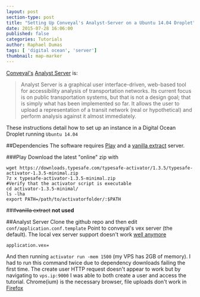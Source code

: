 ```yaml
---
layout: post
section-type: post
title: "Setting Up Conveyal's Analyst-Server on a Ubuntu 14.04 Droplet"
date: 2015-07-28 16:06:00
published: false
categories: Tutorials
author: Raphael Dumas
tags: [ 'digital ocean', 'server']
thumbnail: map-marker  
---
```


[Conveyal's](https://www.conveyal.com) [Analyst Server](https://github.com/conveyal/analyst-server/) is:

> Analyst Server is a graphical user interface-driven, web-based tool for accessibility analysis of transportation networks. Its current focus is on
> public transportation systems, but that is not a design goal; that is simply what has been implemented so far. It allows the user to upload a
> representation of a transit network (real or hypothetical) and perform analysis against it almost immediately.

These instructions detail how to set up an instance in a Digital Ocean Droplet running `Ubuntu 14.04`

##Dependencies
The software requires [Play](http://www.playframework.com) and a [vanilla extract](https://github.com/conveyal/vanilla-extract.git) server.

###Play
Download the latest "online" zip with 
```shell
wget https://downloads.typesafe.com/typesafe-activator/1.3.5/typesafe-activator-1.3.5-minimal.zip
7z x typesafe-activator-1.3.5-minimal.zip
#Verify that the activator script is executable
cd activator-1.3.5-minimal/
ls -lha
export PATH=/path/to/activatorfolder/:$PATH
```

###~~vanilla extract~~
**not used**

##Analyst Server
Clone the github repo and then edit `conf/application.conf.template`
Point to conveyal's vex server (the default). The local vex server support doesn't work [well anymore](https://github.com/conveyal/analyst-server/issues/117)
```shell
application.vex=
```
And then running `activator run -mem 1500` (my VPS has 2GB of memory). I had to run this command twice due to dependency downloads failing the first time. The create user HTTP request doesn't appear to work but by navigating to `vps.ip:9000` I was able to both create a user and access the tutorial. Chrome(ium) is the necessary browser, file uploads don't work in [Firefox](https://github.com/conveyal/analyst-server/issues/116#event-358016955)